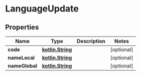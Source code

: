 # LanguageUpdate

## Properties
Name | Type | Description | Notes
------------ | ------------- | ------------- | -------------
**code** | [**kotlin.String**](.md) |  |  [optional]
**nameLocal** | [**kotlin.String**](.md) |  |  [optional]
**nameGlobal** | [**kotlin.String**](.md) |  |  [optional]
